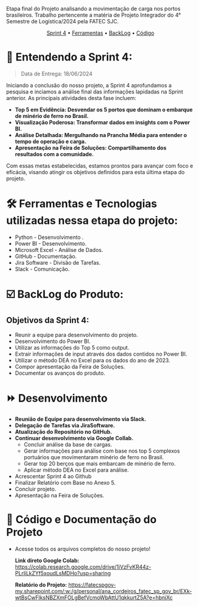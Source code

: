 Etapa final do Projeto analisando a movimentação de carga nos portos brasileiros. Trabalho pertencente a matéria de Projeto Integrador do 4° Semestre de Logística/2024 pela FATEC SJC.

 <p align="center">
     <a href="#sprint">Sprint 4</a> • 
     <a href="#ferramentas">Ferramentas</a> •
     <a href="#backlog">BackLog</a> • 
     <a href="#code">Código</a> 

<span id="sprint">

# :mag_right: Entendendo a Sprint 4:
> Data de Entrega: 18/06/2024

Iniciando a conclusão do nosso projeto, a Sprint 4 aprofundamos a pesquisa e inciamos a análise final das informações lapidadas na Sprint anterior. As principais atividades desta fase incluem:
* **Top 5 em Evidência: Desvendar os 5 portos que dominam o embarque de minério de ferro no Brasil.**
* **Visualização Poderosa: Transformar dados em insights com o Power BI.**
* **Análise Detalhada: Mergulhando na Prancha Média para entender o tempo de operação e carga.**
* **Apresentação na Feira de Soluções: Compartilhamento dos resultados com a comunidade.**

Com essas metas estabelecidas, estamos prontos para avançar com foco e eficácia, visando atingir os objetivos definidos para esta última etapa do projeto.

<span id="ferramentas">

# :hammer_and_wrench: Ferramentas e Tecnologias utilizadas nessa etapa do projeto:

* Python - Desenvolvimento .
* Power BI - Desenvolvimento.
* Microsoft Excel - Análise de Dados.
* GitHub - Documentação.
* Jira Software - Divisão de Tarefas.
* Slack - Comunicação.


<span id="backlog">

# :ballot_box_with_check: BackLog do Produto:
## Objetivos da Sprint 4:
* Reunir a equipe para desenvolvimento do projeto.
* Desenvolvimento do Power BI.
* Utilizar as informações do Top 5 como output.
* Extrair informações de input através dos dados contidos no Power BI.
* Utilizar o método DEA no Excel para os dados do ano de 2023.
* Compor apresentação da Feira de Soluções.
* Documentar os avanços do produto.

# :fast_forward: Desenvolvimento
* **Reunião de Equipe para desenvolvimento via Slack.**
* **Delegação de Tarefas via JiraSoftware.**
* **Atualização do Repositório no GitHub.**
* **Continuar desenvolvimento via Google Collab.**
  * Concluir análise da base de cargas.
  * Gerar informações para análise com base nos top 5 complexos portuários que movimentaram minério de ferro no Brasil.
  * Gerar top 20 berços que mais embarcam de minério de ferro.
  * Aplicar método DEA no Excel para análise.
* Acrescentar Sprint 4 ao Github
* Finalizar Relatório com Base no Anexo 5.
* Concluir projeto.
* Apresentação na Feira de Soluções.

<span id="code">
 
# :construction: Código e Documentação do Projeto
* Acesse todos os arquivos completos do nosso projeto!
  
  **Link direto Google Colab:** https://colab.research.google.com/drive/1iVzFvKR44z-PLrliLkZYf5xoudLsMDHo?usp=sharing
  
  **Relatório do Projeto:** https://fatecspgov-my.sharepoint.com/:w:/g/personal/ana_cordeiros_fatec_sp_gov_br/EXk-wtBsCwFIksNBZXmFOLgBefVcmoWbAttU1qkkurtZ5A?e=hbnjXc

